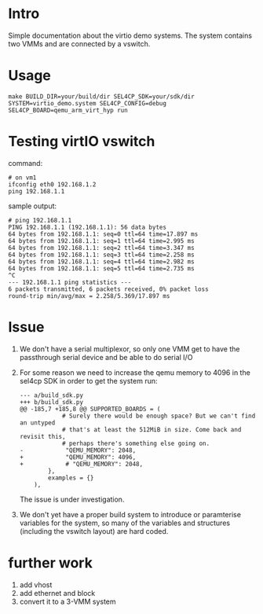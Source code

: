 <!--
     Copyright 2023, UNSW (ABN 57 195 873 179)

     SPDX-License-Identifier: CC-BY-SA-4.0
-->

# Intro

Simple documentation about the virtio demo systems. The system contains two VMMs and are connected by a vswitch.

# Usage

```
make BUILD_DIR=your/build/dir SEL4CP_SDK=your/sdk/dir SYSTEM=virtio_demo.system SEL4CP_CONFIG=debug SEL4CP_BOARD=qemu_arm_virt_hyp run
```

# Testing virtIO vswitch

command:
```
# on vm1
ifconfig eth0 192.168.1.2
ping 192.168.1.1
```

sample output:
```
# ping 192.168.1.1
PING 192.168.1.1 (192.168.1.1): 56 data bytes
64 bytes from 192.168.1.1: seq=0 ttl=64 time=17.897 ms
64 bytes from 192.168.1.1: seq=1 ttl=64 time=2.995 ms
64 bytes from 192.168.1.1: seq=2 ttl=64 time=3.347 ms
64 bytes from 192.168.1.1: seq=3 ttl=64 time=2.258 ms
64 bytes from 192.168.1.1: seq=4 ttl=64 time=2.982 ms
64 bytes from 192.168.1.1: seq=5 ttl=64 time=2.735 ms
^C
--- 192.168.1.1 ping statistics ---
6 packets transmitted, 6 packets received, 0% packet loss
round-trip min/avg/max = 2.258/5.369/17.897 ms
```

# Issue

1. We don't have a serial multiplexor, so only one VMM get to have the passthrough serial device and be able to do serial I/O

2. For some reason we need to increase the qemu memory to 4096 in the sel4cp SDK in order to get the system run:
    ```
    --- a/build_sdk.py
    +++ b/build_sdk.py
    @@ -185,7 +185,8 @@ SUPPORTED_BOARDS = (
                # Surely there would be enough space? But we can't find an untyped
                # that's at least the 512MiB in size. Come back and revisit this,
                # perhaps there's something else going on.
    -            "QEMU_MEMORY": 2048,
    +            "QEMU_MEMORY": 4096,
    +            # "QEMU_MEMORY": 2048,
            },
            examples = {}
        ),
    ```
    The issue is under investigation.

3. We don't yet have a proper build system to introduce or paramterise variables for the system, so many of the variables and structures (including the vswitch layout) are hard coded.

# further work
1. add vhost
2. add ethernet and block
3. convert it to a 3-VMM system